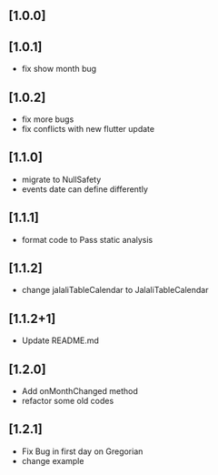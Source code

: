 ## [1.0.0]

## [1.0.1]

* fix show month bug

## [1.0.2]

* fix more bugs
* fix conflicts with new flutter update

## [1.1.0]

* migrate to NullSafety
* events date can define differently

## [1.1.1]

* format code to Pass static analysis

## [1.1.2]

* change jalaliTableCalendar to JalaliTableCalendar

## [1.1.2+1]

* Update README.md

## [1.2.0]

* Add onMonthChanged method
* refactor some old codes

## [1.2.1]
* Fix Bug in first day on Gregorian
* change example